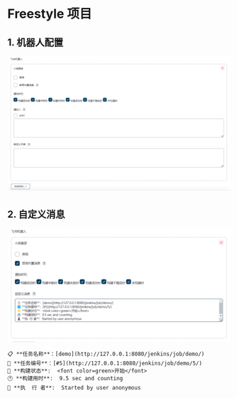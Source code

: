 # Freestyle 项目

## 1. 机器人配置
![](../img/faq-config.png)


## 2. 自定义消息
![](../img/faq-custom-msg.png)

```text
📋 **任务名称**：[demo](http://127.0.0.1:8080/jenkins/job/demo/)
🔢 **任务编号**：[#5](http://127.0.0.1:8080/jenkins/job/demo/5/)
🌟 **构建状态**:  <font color=green>开始</font>
🕐 **构建用时**:  9.5 sec and counting
👤 **执  行 者**:  Started by user anonymous
```